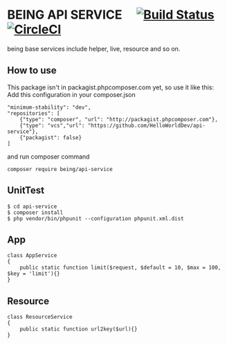 # BEING API SERVICE &nbsp;&nbsp;&nbsp; [![Build Status](https://travis-ci.org/HelloWorldDev/api-service.svg?branch=master)](https://travis-ci.org/HelloWorldDev/api-service) &nbsp;&nbsp; [![CircleCI](https://circleci.com/gh/HelloWorldDev/api-service.svg?style=svg)](https://circleci.com/gh/HelloWorldDev/api-service)

being base services include helper, live, resource and so on.

## How to use

This package isn't in packagist.phpcomposer.com yet, so use it like this:
Add this configuration in your composer.json

```
"minimum-stability": "dev",
"repositories": [
    {"type": "composer", "url": "http://packagist.phpcomposer.com"},
    {"type": "vcs","url": "https://github.com/HelloWorldDev/api-service"},
    {"packagist": false}
]
```

and run composer command

```shell
composer require being/api-service

```

## UnitTest

```
$ cd api-service
$ composer install
$ php vendor/bin/phpunit --configuration phpunit.xml.dist
```

## App

```
class AppService
{
    public static function limit($request, $default = 10, $max = 100, $key = 'limit'){}
}
```

## Resource

```
class ResourceService
{
    public static function url2key($url){}
}
```
